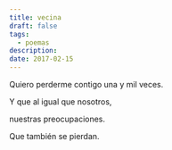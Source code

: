 ```yaml
---
title: vecina
draft: false
tags:
  - poemas
description: 
date: 2017-02-15
---
```

Quiero perderme contigo una y mil veces.

Y que al igual que nosotros,

nuestras preocupaciones.

Que también se pierdan.